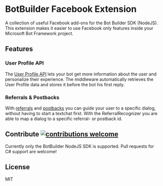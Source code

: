 # BotBuilder Facebook Extension
A collection of useful Facebook add-ons for the Bot Builder SDK (NodeJS). This extension makes it easier to use Facebook only features inside your Microsoft Bot Framework project. 

## Features

### User Profile API
The [User Profile API](https://developers.facebook.com/docs/messenger-platform/user-profile) lets your bot get more information about the user and personalize their experience. The middleware automatically retrieves the User Profile data and stores it before the bot his first reply.

### Referrals & Postbacks
With [referrals](https://developers.facebook.com/docs/messenger-platform/webhook-reference/referral) and [postbacks](https://developers.facebook.com/docs/messenger-platform/webhook-reference/postback) you can guide your user to a specific dialog, without having to start a textchat first. With the ReferralRecognizer you are able to map a dialog to a specific referral- or postback id. 

## Contribute [![contributions welcome](https://img.shields.io/badge/contributions-welcome-brightgreen.svg?style=flat)](https://github.com/dwyl/esta/issues)

Currently only the BotBuilder NodeJS SDK is supported. Pull requests for C# support are welcome!

## License
MIT